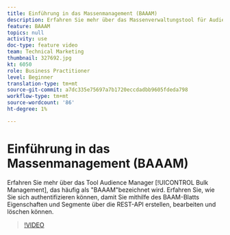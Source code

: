 ```yaml
---
title: Einführung in das Massenmanagement (BAAAM)
description: Erfahren Sie mehr über das Massenverwaltungstool für Audience Manager, das häufig als "BAAAM"bezeichnet wird. Erfahren Sie, wie Sie sich authentifizieren können, damit Sie mithilfe des BAAM-Blatts Eigenschaften und Segmente über die REST-API erstellen, bearbeiten und löschen können.
feature: BAAAM
topics: null
activity: use
doc-type: feature video
team: Technical Marketing
thumbnail: 327692.jpg
kt: 6050
role: Business Practitioner
level: Beginner
translation-type: tm+mt
source-git-commit: a7dc335e75697a7b1720eccdadbb9605fdeda798
workflow-type: tm+mt
source-wordcount: '86'
ht-degree: 1%

---
```



# Einführung in das Massenmanagement (BAAAM)

Erfahren Sie mehr über das Tool Audience Manager [!UICONTROL Bulk Management], das häufig als &quot;BAAAM&quot;bezeichnet wird. Erfahren Sie, wie Sie sich authentifizieren können, damit Sie mithilfe des BAAM-Blatts Eigenschaften und Segmente über die REST-API erstellen, bearbeiten und löschen können.

>[!VIDEO](https://video.tv.adobe.com/v/327692/?quality=12&learn=on)
